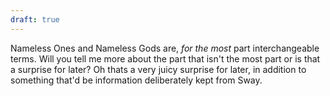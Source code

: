```yaml
---
draft: true
---
```

Nameless Ones and Nameless Gods are, _for the most_ part interchangeable terms. Will you tell me more about the part that isn't the most part or is that a surprise for later? Oh thats a very juicy surprise for later, in addition to something that'd be information deliberately kept from Sway.